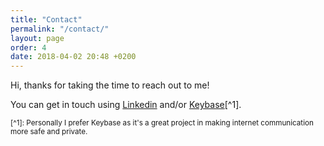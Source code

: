 ```yaml
---
title: "Contact"
permalink: "/contact/"
layout: page
order: 4
date: 2018-04-02 20:48 +0200
---
```

Hi, thanks for taking the time to reach out to me!

You can get in touch using [Linkedin](https://www.linkedin.com/in/roelwillems) and/or [Keybase](https://keybase.io/roelwillems)[^1].

<sub>[^1]: Personally I prefer Keybase as it's a great project in making internet communication more safe and private.</sub>
